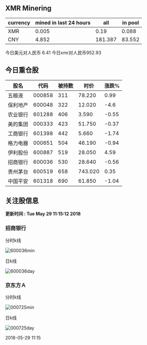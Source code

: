## XMR Minering

|currency|mined in last 24 hours|all|in pool|
|---|---|---|---|
|XMR|0.005|0.19|0.088|
|CNY|4.852|181.387|83.552|

今日美元对人民币 6.41	今日xmr对人民币952.93


## 今日重仓股 

|股名|代码|被持数|时价|涨跌%|
|---|---|---|---|---|
|五粮液|000858|311|78.220|0.99|
|保利地产|600048|322|12.020|-4.6|
|农业银行|601288|406|3.590|-0.55|
|美的集团|000333|423|51.750|-0.37|
|工商银行|601398|442|5.660|-1.74|
|格力电器|000651|504|46.190|-0.94|
|伊利股份|600887|519|28.050|4.59|
|招商银行|600036|530|28.640|-0.56|
|贵州茅台|600519|658|743.020|0.35|
|中国平安|601318|690|61.850|-1.04|

## 关注股信息
**更新时间 : Tue May 29 11:15:12 2018**
### 招商银行 
分时k线

![600036min](http://image.sinajs.cn/newchart/min/n/sh600036.gif)

日k线

![600036day](http://image.sinajs.cn/newchart/daily/n/sh600036.gif)

### 京东方Ａ 
分时k线

![000725min](http://image.sinajs.cn/newchart/min/n/sz000725.gif)

日k线

![000725day](http://image.sinajs.cn/newchart/daily/n/sz000725.gif)

2018-05-29 11:15